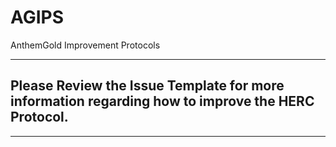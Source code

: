 # AGIPS
AnthemGold Improvement Protocols

----------

## Please Review the Issue Template for more information regarding how to improve the HERC Protocol. 

----------
